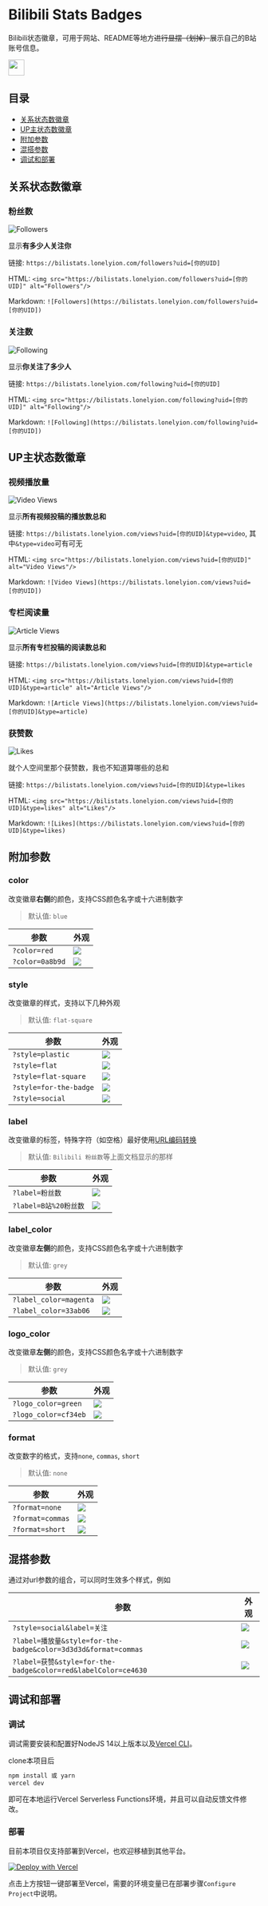 # Bilibili Stats Badges

Bilibili状态徽章，可用于网站、README等地方<del>进行显摆（划掉）</del>展示自己的B站账号信息。

<a href="https://vercel.com?utm_source=miriko-ch&amp;utm_campaign=oss" target="_blank">
  <img src="https://www.datocms-assets.com/31049/1618983297-powered-by-vercel.svg" height="32px">
</a>

## 目录

+ [关系状态数徽章](#关系状态数徽章)
+ [UP主状态数徽章](#UP主状态数徽章)
+ [附加参数](#附加参数)
+ [混搭参数](#混搭参数)
+ [调试和部署](#调试和部署)

## 关系状态数徽章

### 粉丝数

![Followers](https://bilistats.lonelyion.com/followers?uid=7564991)

显示**有多少人关注你**

链接: `https://bilistats.lonelyion.com/followers?uid=[你的UID]`

HTML: `<img src="https://bilistats.lonelyion.com/followers?uid=[你的UID]" alt="Followers"/>`

Markdown: `![Followers](https://bilistats.lonelyion.com/followers?uid=[你的UID])`

### 关注数

![Following](https://bilistats.lonelyion.com/following?uid=7564991)

显示**你关注了多少人**

链接: `https://bilistats.lonelyion.com/following?uid=[你的UID]`

HTML: `<img src="https://bilistats.lonelyion.com/following?uid=[你的UID]" alt="Following"/>`

Markdown: `![Following](https://bilistats.lonelyion.com/following?uid=[你的UID])`

## UP主状态数徽章

### 视频播放量

![Video Views](https://bilistats.lonelyion.com/views?uid=7564991)

显示**所有视频投稿的播放数总和**

链接: `https://bilistats.lonelyion.com/views?uid=[你的UID]&type=video`, 其中`&type=video`可有可无

HTML: `<img src="https://bilistats.lonelyion.com/views?uid=[你的UID]" alt="Video Views"/>`

Markdown: `![Video Views](https://bilistats.lonelyion.com/views?uid=[你的UID])`

### 专栏阅读量

![Article Views](https://bilistats.lonelyion.com/views?uid=7564991&type=article)

显示**所有专栏投稿的阅读数总和**

链接: `https://bilistats.lonelyion.com/views?uid=[你的UID]&type=article`

HTML: `<img src="https://bilistats.lonelyion.com/views?uid=[你的UID]&type=article" alt="Article Views"/>`

Markdown: `![Article Views](https://bilistats.lonelyion.com/views?uid=[你的UID]&type=article)`

### 获赞数

![Likes](https://bilistats.lonelyion.com/views?uid=7564991&type=likes)

就个人空间里那个获赞数，我也不知道算哪些的总和

链接: `https://bilistats.lonelyion.com/views?uid=[你的UID]&type=likes`

HTML: `<img src="https://bilistats.lonelyion.com/views?uid=[你的UID]&type=likes" alt="Likes"/>`

Markdown: `![Likes](https://bilistats.lonelyion.com/views?uid=[你的UID]&type=likes)`


## 附加参数

### color

改变徽章**右侧**的颜色，支持CSS颜色名字或十六进制数字

> 默认值: `blue`

| 参数 | 外观 |
| --- | --- |
| `?color=red` | ![](https://bilistats.lonelyion.com/followers?uid=7564991&color=red) |
| `?color=0a8b9d` | ![](https://bilistats.lonelyion.com/followers?uid=7564991&color=0a8b9d) |

### style

改变徽章的样式，支持以下几种外观

> 默认值: `flat-square`

| 参数 | 外观 |
| --- | --- |
| `?style=plastic` | ![](https://bilistats.lonelyion.com/followers?uid=7564991&style=plastic) |
| `?style=flat` | ![](https://bilistats.lonelyion.com/followers?uid=7564991&style=flat) |
| `?style=flat-square` | ![](https://bilistats.lonelyion.com/followers?uid=7564991&style=flat-square) |
| `?style=for-the-badge` | ![](https://bilistats.lonelyion.com/followers?uid=7564991&style=for-the-badge) |
| `?style=social` | ![](https://bilistats.lonelyion.com/followers?uid=7564991&style=social) |

### label

改变徽章的标签，特殊字符（如空格）最好使用[URL编码转换](https://www.bejson.com/enc/urlencode/)

> 默认值: `Bilibili 粉丝数`等上面文档显示的那样

| 参数 | 外观 |
| --- | --- |
| `?label=粉丝数` | ![](https://bilistats.lonelyion.com/followers?uid=7564991&label=粉丝数) |
| `?label=B站%20粉丝数` | ![](https://bilistats.lonelyion.com/followers?uid=7564991&color=B站%20粉丝数) |

### label_color

改变徽章**左侧**的颜色，支持CSS颜色名字或十六进制数字

> 默认值: `grey`

| 参数 | 外观 |
| --- | --- |
| `?label_color=magenta` | ![](https://bilistats.lonelyion.com/followers?uid=7564991&label_color=magenta) |
| `?label_color=33ab06` | ![](https://bilistats.lonelyion.com/followers?uid=7564991&label_color=33ab06) |

### logo_color

改变徽章**左侧**的颜色，支持CSS颜色名字或十六进制数字

> 默认值: `grey`

| 参数 | 外观 |
| --- | --- |
| `?logo_color=green` | ![](https://bilistats.lonelyion.com/followers?uid=7564991&logo_color=green) |
| `?logo_color=cf34eb` | ![](https://bilistats.lonelyion.com/followers?uid=7564991&logo_color=cf34eb) |

### format

改变数字的格式，支持`none`, `commas`, `short`

> 默认值: `none`

| 参数 | 外观 |
| --- | --- |
| `?format=none` | ![](https://bilistats.lonelyion.com/views?uid=7564991&format=none) |
| `?format=commas` | ![](https://bilistats.lonelyion.com/views?uid=7564991&format=commas) |
| `?format=short` | ![](https://bilistats.lonelyion.com/views?uid=7564991&format=short) |

## 混搭参数

通过对url参数的组合，可以同时生效多个样式，例如

| 参数 | 外观 |
| --- | --- |
| `?style=social&label=关注` | ![](https://bilistats.lonelyion.com/followers?uid=7564991&style=social&label=关注) |
| `?label=播放量&style=for-the-badge&color=3d3d3d&format=commas` | ![](https://bilistats.lonelyion.com/views?uid=7564991&?label=播放量&style=for-the-badge&color=3d3d3d&format=commas) |
| `?label=获赞&style=for-the-badge&color=red&labelColor=ce4630` | ![](https://bilistats.lonelyion.com/views?uid=7564991&type=likes&label=获赞&style=for-the-badge&color=red&labelColor=ce4630) |


## 调试和部署

### 调试

调试需要安装和配置好NodeJS 14以上版本以及[Vercel CLI](https://vercel.com/cli)。

clone本项目后

```sh
npm install 或 yarn
vercel dev
```
即可在本地运行Vercel Serverless Functions环境，并且可以自动反馈文件修改。

### 部署

目前本项目仅支持部署到Vercel，也欢迎移植到其他平台。

[![Deploy with Vercel](https://vercel.com/button)](https://vercel.com/new/clone?repository-url=https%3A%2F%2Fgithub.com%2Flonelyion%2Fbilibili-stats-badges&env=SESSDATA&envDescription=%E9%9C%80%E8%A6%81B%E7%AB%99%E7%99%BB%E5%BD%95%E7%9A%84SESSDATA%EF%BC%8C%E8%8E%B7%E5%8F%96%E6%96%B9%E6%B3%95%E5%8F%AF%E4%BB%A5%E5%8F%82%E8%80%83%E8%BF%99%E4%B8%AA%E9%93%BE%E6%8E%A5&envLink=https%3A%2F%2Fwww.bilibili.com%2Fread%2Fcv12349604)

点击上方按钮一键部署至Vercel，需要的环境变量已在部署步骤`Configure Project`中说明。
